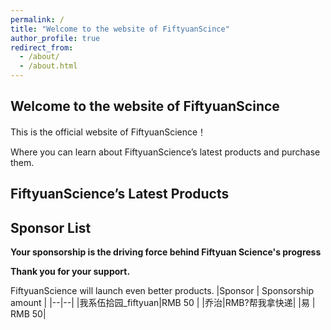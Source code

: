 ```yaml
---
permalink: /
title: "Welcome to the website of FiftyuanScince"
author_profile: true
redirect_from: 
  - /about/
  - /about.html
---
```

## **Welcome to the website of FiftyuanScince**
This is the official website of FiftyuanScience！

Where you can learn about FiftyuanScience’s latest products and purchase them.

## FiftyuanScience’s Latest Products

## Sponsor List

**Your sponsorship is the driving force behind Fiftyuan Science's progress**

**Thank you for your support.**

FiftyuanScience will launch even better products.
|Sponsor  | Sponsorship amount |
|--|--|
|我系伍拾园_fiftyuan|RMB 50  |
|乔治|RMB?帮我拿快递|
|易  |  RMB 50|
